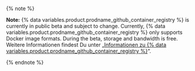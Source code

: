 {% note %}

**Note:** {% data variables.product.prodname_github_container_registry %} is currently in public beta and subject to change. Currently, {% data variables.product.prodname_github_container_registry %} only supports Docker image formats. During the beta, storage and bandwidth is free. Weitere Informationen findest Du unter „[Informationen zu {% data variables.product.prodname_github_container_registry %}](/packages/getting-started-with-github-container-registry/about-github-container-registry)“.

{% endnote %}
